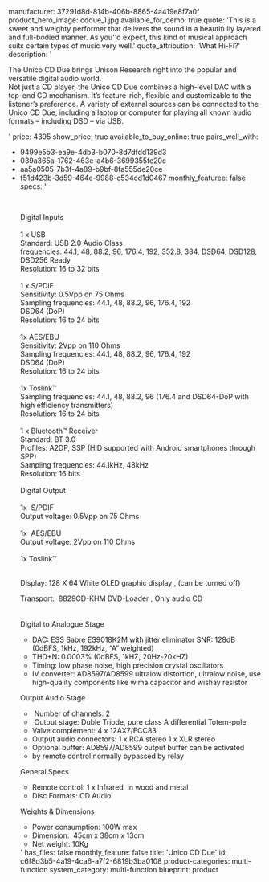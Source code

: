 manufacturer: 37291d8d-814b-406b-8865-4a419e8f7a0f
product_hero_image: cddue_1.jpg
available_for_demo: true
quote: 'This is a sweet and weighty performer that delivers the sound in a beautifully layered and full-bodied manner. As you''d expect, this kind of musical approach suits certain types of music very well.'
quote_attribution: 'What Hi-Fi?'
description: '<p>The Unico CD Due brings Unison Research right into the popular and versatile digital audio world.<br>Not just a CD player, the Unico CD Due combines a high-level DAC with a top-end CD mechanism. It’s feature-rich, flexible and customizable to the listener’s preference. A variety of external sources can be connected to the Unico CD Due, including a laptop or computer for playing all known audio formats – including DSD – via USB.</p>'
price: 4395
show_price: true
available_to_buy_online: true
pairs_well_with:
  - 9499e5b3-ea9e-4db3-b070-8d7dfdd139d3
  - 039a365a-1762-463e-a4b6-3699355fc20c
  - aa5a0505-7b3f-4a89-b9bf-8fa555de20ce
  - f51d423b-3d59-464e-9988-c534cd1d0467
monthly_featuree: false
specs: '<p><br></p><p>Digital Inputs<br><br>1 x USB&nbsp;<br>Standard: USB 2.0 Audio Class<br>frequencies: 44.1, 48, 88.2, 96, 176.4, 192, 352.8, 384, DSD64, DSD128, DSD256 Ready<br>Resolution: 16 to 32 bits<br><br>1 x S/PDIF&nbsp;<br>Sensitivity: 0.5Vpp on 75 Ohms&nbsp;<br>Sampling frequencies: 44.1, 48, 88.2, 96, 176.4, 192<br>DSD64 (DoP)<br>Resolution: 16 to 24 bits<br><br>1x AES/EBU&nbsp;<br>Sensitivity: 2Vpp on 110 Ohms&nbsp;<br>Sampling frequencies: 44.1, 48, 88.2, 96, 176.4, 192<br>DSD64 (DoP)<br>Resolution: 16 to 24 bits<br><br>1x Toslink™&nbsp;<br>Sampling frequencies: 44.1, 48, 88.2, 96 (176.4 and DSD64-DoP with high efficiency transmitters)<br>Resolution: 16 to 24 bits<br><br>1 x Bluetooth™ Receiver<br>Standard: BT 3.0<br>Profiles: A2DP, SSP (HID supported with Android smartphones through SPP)<br>Sampling frequencies: 44.1kHz, 48kHz<br>Resolution: 16 bits<br><br>Digital Output<br><br>1x&nbsp; S/PDIF&nbsp;<br>Output voltage: 0.5Vpp on 75 Ohms&nbsp;<br><br>1x&nbsp; AES/EBU&nbsp;<br>Output voltage: 2Vpp on 110 Ohms&nbsp;<br><br>1x Toslink™&nbsp;<br><br></p><p>Display: 128 X 64 White OLED graphic display , (can be turned off)</p><p>Transport: &nbsp;8829CD-KHM DVD-Loader , Only audio CD<br><br><br>Digital to Analogue Stage&nbsp;</p><ul><li>DAC: ESS Sabre ES9018K2M with jitter eliminator SNR: 128dB (0dBFS, 1kHz, 192kHz, “A”&nbsp;weighted)<br></li><li>THD+N: 0.0003% (0dBFS, 1kHZ, 20Hz-20kHZ)<br></li><li>Timing: low phase noise, high precision crystal oscillators&nbsp;</li></ul><ul><li>IV converter: AD8597/AD8599 ultralow distortion, ultralow noise, use high-quality components like wima capacitor and wishay resistor&nbsp;<br></li></ul><p>Output Audio Stage&nbsp;</p><ul><li>&nbsp;Number of channels: 2<br></li><li>&nbsp;Output stage: Duble Triode, pure class A differential Totem-pole<br></li><li>Valve complement: 4 x 12AX7/ECC83</li></ul><ul><li>Output audio connectors: 1 x RCA stereo&nbsp;1 x XLR stereo</li></ul><ul><li>Optional buffer: AD8597/AD8599 output buffer can be activated&nbsp;<br></li><li>by remote control normally bypassed by relay<br></li></ul><p>General Specs&nbsp;</p><ul><li>Remote control:&nbsp;1 x Infrared&nbsp; in wood and metal<br></li><li>Disc Formats: CD Audio<br></li></ul><p>Weights &amp; Dimensions<br></p><ul><li>Power consumption: 100W max</li></ul><ul><li>Dimension: &nbsp;45cm x 38cm x 13cm</li></ul><ul><li>Net weight: 10Kg<br></li></ul>'
has_files: false
monthly_feature: false
title: 'Unico CD Due'
id: c6f8d3b5-4a19-4ca6-a7f2-6819b3ba0108
product-categories: multi-function
system_category: multi-function
blueprint: product
